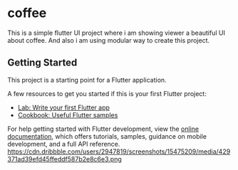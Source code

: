 # coffee

This is a simple flutter UI project where i am showing viewer a beautiful UI about coffee. And also i am using modular way to create this project.

## Getting Started

This project is a starting point for a Flutter application.

A few resources to get you started if this is your first Flutter project:

- [Lab: Write your first Flutter app](https://docs.flutter.dev/get-started/codelab)
- [Cookbook: Useful Flutter samples](https://docs.flutter.dev/cookbook)

For help getting started with Flutter development, view the
[online documentation](https://docs.flutter.dev/), which offers tutorials,
samples, guidance on mobile development, and a full API reference.
https://cdn.dribbble.com/users/2947819/screenshots/15475209/media/429371ad39efd45ffeddf587b2e8c6e3.png
